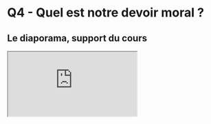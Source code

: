 # Q4 - Quel est notre devoir moral ?


## Le diaporama, support du cours

<iframe src="https://eyssette.github.io/marp-slides/slides/2021-2022/ST-s1-ch1-q4-Quel-est-notre-devoir-moral.html"></iframe>